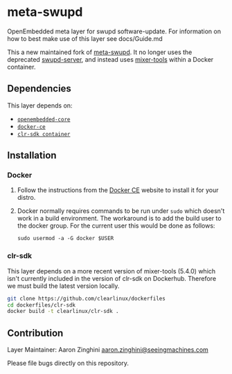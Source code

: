 meta-swupd
==========

OpenEmbedded meta layer for swupd software-update. For information on how to
best make use of this layer see docs/Guide.md

This a new maintained fork of [meta-swupd](https://github.com/pohly/meta-swupd). It no longer uses
the deprecated [swupd-server](https://github.com/clearlinux/swupd-server), and instead uses
[mixer-tools](https://github.com/clearlinux/mixer-tools) within a Docker container.

## Dependencies

This layer depends on:

 * [`openembedded-core`](http://layers.openembedded.org/layerindex/branch/master/layer/openembedded-core/)
 * [`docker-ce`](https://docs.docker.com/install/)
 * [`clr-sdk container`](https://github.com/clearlinux/dockerfiles)


## Installation

### Docker

1. Follow the instructions from the [Docker CE](https://docs.docker.com/install/) website to install it for your distro.
2. Docker normally requires commands to be run under `sudo` which doesn't work in a build environment. The workaround
   is to add the build user to the docker group. For the current user this would be done as follows:

   `sudo usermod -a -G docker $USER`

### clr-sdk

This layer depends on a more recent version of mixer-tools (5.4.0) which isn't currently included in the version of clr-sdk
on Dockerhub. Therefore we must build the latest version locally.

```sh
git clone https://github.com/clearlinux/dockerfiles
cd dockerfiles/clr-sdk
docker build -t clearlinux/clr-sdk .
```


## Contribution

Layer Maintainer: Aaron Zinghini <aaron.zinghini@seeingmachines.com>

Please file bugs directly on this repository.
